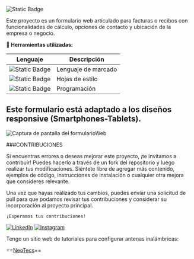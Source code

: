 ![Static Badge](https://img.shields.io/badge/Formulario-Web-green)

Este proyecto es un formulario web articulado para facturas o recibos con funcionalidades de cálculo, opciones de contacto y ubicación de la empresa o negocio.


**🔧 Herramientas utilizadas:**

| Lenguaje | Descripción            |
|----------|------------------------|
| ![Static Badge](https://img.shields.io/badge/HTML-red)     | Lenguaje de marcado    |
| ![Static Badge](https://img.shields.io/badge/CSS-blue)      | Hojas de estilo        |
| ![Static Badge](https://img.shields.io/badge/JavaScript-yellow)       | Programación           |


## Este formulario está adaptado a los diseños responsive (Smartphones-Tablets).

![Captura de pantalla del formularioWeb](https://user-images.githubusercontent.com/93176365/232712634-e7b3bf45-9458-4740-9653-ea036dca2dd5.png)


###CONTRIBUCIONES

Si encuentras errores o deseas mejorar este proyecto, ¡te invitamos a contribuir! Puedes hacerlo a través de un fork del repositorio y luego realizar tus modificaciones. Siéntete libre de agregar más contenido, ejemplos de código, instrucciones de instalación o cualquier otra mejora que consideres relevante.

Una vez que hayas realizado tus cambios, puedes enviar una solicitud de pull para que podamos revisar tus contribuciones y considerar su incorporación al proyecto principal.

`¡Esperamos tus contribuciones!`

[![LinkedIn](https://img.shields.io/badge/-LinkedIn-%230077B5?style=flat-square&logo=linkedin&logoColor=white)](https://www.linkedin.com/in/gabriel-calcagni-659907260) [![Instagram](https://img.shields.io/badge/-Instagram-%23E4405F?style=flat-square&logo=instagram&logoColor=white)](https://www.instagram.com/calcagni_gabriel26/?ishid=ZDdkNTZiNTM%3D)

Tengo un sitio web de tutoriales para configurar antenas inalámbricas:

==[NeoTecs](http://neotecs.tech)==

